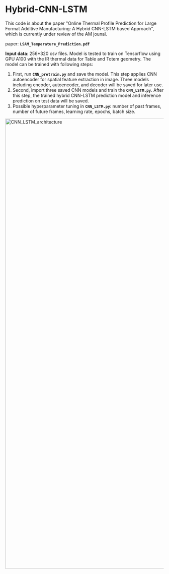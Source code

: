 # Hybrid-CNN-LSTM
This code is about the paper "Online Thermal Profile Prediction for Large Format Additive Manufacturing: A Hybrid CNN-LSTM based Approach", which is currently under review of the AM jounal. 

paper: **`LSAM_Temperature_Prediction.pdf`**

**Input data**: 256*320 csv files. Model is tested to train on Tensorflow using GPU A100 with the IR thermal data for Table and Totem geometry. The model can be trained with following steps:

1. First, run **`CNN_pretrain.py`** and save the model. This step applies CNN autoencoder for spatial feature extraction in image. Three models including encoder, autoencoder, and decoder will be saved for later use. 
2. Second, import three saved CNN models and train the **`CNN_LSTM.py`**. After this step, the trained hybrid CNN-LSTM prediction model and inference prediction on test data will be saved.
3. Possible hyperparameter tuning in **`CNN_LSTM.py`**: number of past frames, number of future frames, learning rate, epochs, batch size.
<img width="1428" alt="CNN_LSTM_architecture" src="https://github.com/user-attachments/assets/41e36c07-1609-499a-9477-506d9962a216" />
